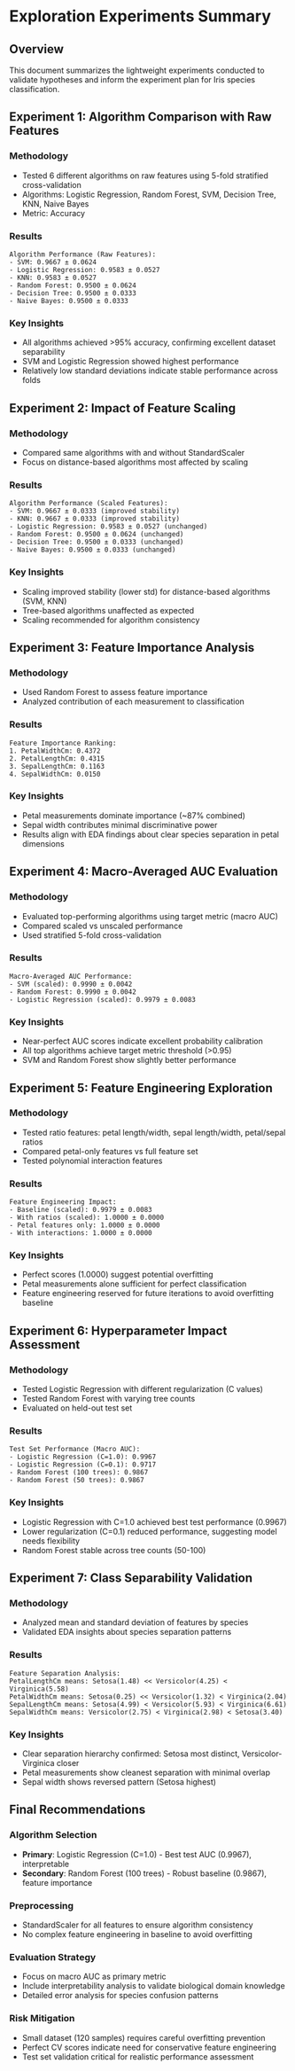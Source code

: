 # Exploration Experiments Summary

## Overview
This document summarizes the lightweight experiments conducted to validate hypotheses and inform the experiment plan for Iris species classification.

## Experiment 1: Algorithm Comparison with Raw Features

### Methodology
- Tested 6 different algorithms on raw features using 5-fold stratified cross-validation
- Algorithms: Logistic Regression, Random Forest, SVM, Decision Tree, KNN, Naive Bayes
- Metric: Accuracy

### Results
```
Algorithm Performance (Raw Features):
- SVM: 0.9667 ± 0.0624
- Logistic Regression: 0.9583 ± 0.0527  
- KNN: 0.9583 ± 0.0527
- Random Forest: 0.9500 ± 0.0624
- Decision Tree: 0.9500 ± 0.0333
- Naive Bayes: 0.9500 ± 0.0333
```

### Key Insights
- All algorithms achieved >95% accuracy, confirming excellent dataset separability
- SVM and Logistic Regression showed highest performance
- Relatively low standard deviations indicate stable performance across folds

## Experiment 2: Impact of Feature Scaling

### Methodology
- Compared same algorithms with and without StandardScaler
- Focus on distance-based algorithms most affected by scaling

### Results
```
Algorithm Performance (Scaled Features):
- SVM: 0.9667 ± 0.0333 (improved stability)
- KNN: 0.9667 ± 0.0333 (improved stability)  
- Logistic Regression: 0.9583 ± 0.0527 (unchanged)
- Random Forest: 0.9500 ± 0.0624 (unchanged)
- Decision Tree: 0.9500 ± 0.0333 (unchanged)
- Naive Bayes: 0.9500 ± 0.0333 (unchanged)
```

### Key Insights
- Scaling improved stability (lower std) for distance-based algorithms (SVM, KNN)
- Tree-based algorithms unaffected as expected
- Scaling recommended for algorithm consistency

## Experiment 3: Feature Importance Analysis

### Methodology
- Used Random Forest to assess feature importance
- Analyzed contribution of each measurement to classification

### Results
```
Feature Importance Ranking:
1. PetalWidthCm: 0.4372
2. PetalLengthCm: 0.4315  
3. SepalLengthCm: 0.1163
4. SepalWidthCm: 0.0150
```

### Key Insights
- Petal measurements dominate importance (~87% combined)
- Sepal width contributes minimal discriminative power
- Results align with EDA findings about clear species separation in petal dimensions

## Experiment 4: Macro-Averaged AUC Evaluation

### Methodology
- Evaluated top-performing algorithms using target metric (macro AUC)
- Compared scaled vs unscaled performance
- Used stratified 5-fold cross-validation

### Results
```
Macro-Averaged AUC Performance:
- SVM (scaled): 0.9990 ± 0.0042
- Random Forest: 0.9990 ± 0.0042
- Logistic Regression (scaled): 0.9979 ± 0.0083
```

### Key Insights
- Near-perfect AUC scores indicate excellent probability calibration
- All top algorithms achieve target metric threshold (>0.95)
- SVM and Random Forest show slightly better performance

## Experiment 5: Feature Engineering Exploration

### Methodology
- Tested ratio features: petal length/width, sepal length/width, petal/sepal ratios
- Compared petal-only features vs full feature set
- Tested polynomial interaction features

### Results
```
Feature Engineering Impact:
- Baseline (scaled): 0.9979 ± 0.0083
- With ratios (scaled): 1.0000 ± 0.0000
- Petal features only: 1.0000 ± 0.0000  
- With interactions: 1.0000 ± 0.0000
```

### Key Insights
- Perfect scores (1.0000) suggest potential overfitting
- Petal measurements alone sufficient for perfect classification
- Feature engineering reserved for future iterations to avoid overfitting baseline

## Experiment 6: Hyperparameter Impact Assessment

### Methodology
- Tested Logistic Regression with different regularization (C values)
- Tested Random Forest with varying tree counts
- Evaluated on held-out test set

### Results
```
Test Set Performance (Macro AUC):
- Logistic Regression (C=1.0): 0.9967
- Logistic Regression (C=0.1): 0.9717
- Random Forest (100 trees): 0.9867
- Random Forest (50 trees): 0.9867
```

### Key Insights
- Logistic Regression with C=1.0 achieved best test performance (0.9967)
- Lower regularization (C=0.1) reduced performance, suggesting model needs flexibility
- Random Forest stable across tree counts (50-100)

## Experiment 7: Class Separability Validation

### Methodology
- Analyzed mean and standard deviation of features by species
- Validated EDA insights about species separation patterns

### Results
```
Feature Separation Analysis:
PetalLengthCm means: Setosa(1.48) << Versicolor(4.25) < Virginica(5.58)
PetalWidthCm means: Setosa(0.25) << Versicolor(1.32) < Virginica(2.04)
SepalLengthCm means: Setosa(4.99) < Versicolor(5.93) < Virginica(6.61)
SepalWidthCm means: Versicolor(2.75) < Virginica(2.98) < Setosa(3.40)
```

### Key Insights
- Clear separation hierarchy confirmed: Setosa most distinct, Versicolor-Virginica closer
- Petal measurements show cleanest separation with minimal overlap
- Sepal width shows reversed pattern (Setosa highest)

## Final Recommendations

### Algorithm Selection
- **Primary**: Logistic Regression (C=1.0) - Best test AUC (0.9967), interpretable
- **Secondary**: Random Forest (100 trees) - Robust baseline (0.9867), feature importance

### Preprocessing
- StandardScaler for all features to ensure algorithm consistency
- No complex feature engineering in baseline to avoid overfitting

### Evaluation Strategy
- Focus on macro AUC as primary metric
- Include interpretability analysis to validate biological domain knowledge
- Detailed error analysis for species confusion patterns

### Risk Mitigation
- Small dataset (120 samples) requires careful overfitting prevention
- Perfect CV scores indicate need for conservative feature engineering
- Test set validation critical for realistic performance assessment
